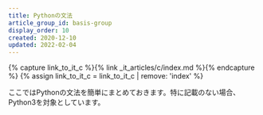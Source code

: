 ```yaml
---
title: Pythonの文法
article_group_id: basis-group
display_order: 10
created: 2020-12-10
updated: 2022-02-04
---
```

{% capture link_to_it_c %}{% link _it_articles/c/index.md %}{% endcapture %}
{% assign link_to_it_c = link_to_it_c | remove: 'index' %}

ここではPythonの文法を簡単にまとめておきます。特に記載のない場合、Python3を対象としています。

